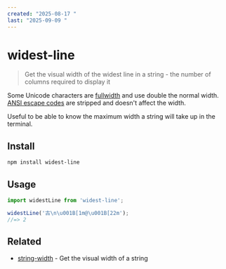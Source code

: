 ```yaml
---
created: "2025-08-17 "
last: "2025-09-09 "
---
```

# widest-line

> Get the visual width of the widest line in a string - the number of columns required to display it

Some Unicode characters are [fullwidth](https://en.wikipedia.org/wiki/Halfwidth_and_fullwidth_forms) and use double the normal width. [ANSI escape codes](http://en.wikipedia.org/wiki/ANSI_escape_code) are stripped and doesn't affect the width.

Useful to be able to know the maximum width a string will take up in the terminal.

## Install

```sh
npm install widest-line
```

## Usage

```js
import widestLine from 'widest-line';

widestLine('古\n\u001B[1m@\u001B[22m');
//=> 2
```

## Related

- [string-width](https://github.com/sindresorhus/string-width) - Get the visual width of a string
